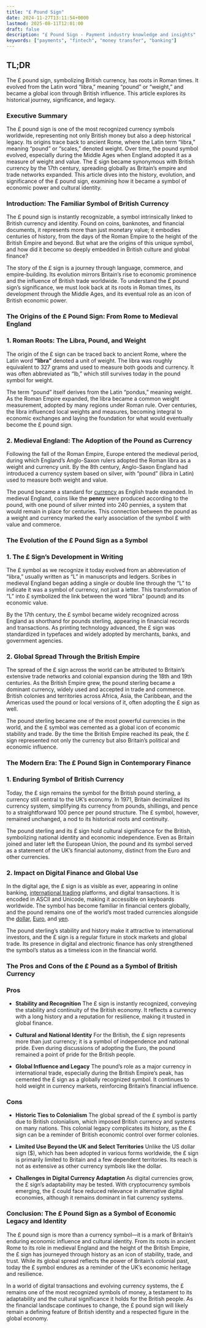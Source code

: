 ```yaml
---
title: "£ Pound Sign"
date: 2024-11-27T13:11:54+0000
lastmod: 2025-08-11T12:01:00
draft: false
description: "£ Pound Sign - Payment industry knowledge and insights"
keywords: ["payments", "fintech", "money transfer", "banking"]
---
```


## TL;DR

The £ pound sign, symbolizing British currency, has roots in Roman times. It evolved from the Latin word “libra,” meaning “pound” or “weight,” and became a global icon through British influence. This article explores its historical journey, significance, and legacy.

### Executive Summary

The £ pound sign is one of the most recognized currency symbols worldwide, representing not only British money but also a deep historical legacy. Its origins trace back to ancient Rome, where the Latin term “libra,” meaning “pound” or “scales,” denoted weight. Over time, the pound symbol evolved, especially during the Middle Ages when England adopted it as a measure of weight and value. The £ sign became synonymous with British currency by the 17th century, spreading globally as Britain’s empire and trade networks expanded. This article dives into the history, evolution, and significance of the £ pound sign, examining how it became a symbol of economic power and cultural identity.

### Introduction: The Familiar Symbol of British Currency

The £ pound sign is instantly recognizable, a symbol intrinsically linked to British currency and identity. Found on coins, banknotes, and financial documents, it represents more than just monetary value; it embodies centuries of history, from the days of the Roman Empire to the height of the British Empire and beyond. But what are the origins of this unique symbol, and how did it become so deeply embedded in British culture and global finance?

The story of the £ sign is a journey through language, commerce, and empire-building. Its evolution mirrors Britain’s rise to economic prominence and the influence of British trade worldwide. To understand the £ pound sign’s significance, we must look back at its roots in Roman times, its development through the Middle Ages, and its eventual role as an icon of British economic power.

### The Origins of the £ Pound Sign: From Rome to Medieval England

### 1. **Roman Roots: The Libra, Pound, and Weight**

The origin of the £ sign can be traced back to ancient Rome, where the Latin word **“libra”** denoted a unit of weight. The libra was roughly equivalent to 327 grams and used to measure both goods and currency. It was often abbreviated as “lb,” which still survives today in the pound symbol for weight.

The term “pound” itself derives from the Latin “pondus,” meaning weight. As the Roman Empire expanded, the libra became a common weight measurement, adopted by many regions under Roman rule. Over centuries, the libra influenced local weights and measures, becoming integral to economic exchanges and laying the foundation for what would eventually become the £ pound sign.

### 2. **Medieval England: The Adoption of the Pound as Currency**

Following the fall of the Roman Empire, Europe entered the medieval period, during which England’s Anglo-Saxon rulers adopted the Roman libra as a weight and currency unit. By the 8th century, Anglo-Saxon England had introduced a currency system based on silver, with “pound” (libra in Latin) used to measure both weight and value.

The pound became a standard for [currency](https://faisalkhanllc.xyz/resources/payments-wiki/c/currency/) as English trade expanded. In medieval England, coins like the **penny** were produced according to the pound, with one pound of silver minted into 240 pennies, a system that would remain in place for centuries. This connection between the pound as a weight and currency marked the early association of the symbol £ with value and commerce.

### The Evolution of the £ Pound Sign as a Symbol

### 1. **The £ Sign’s Development in Writing**

The £ symbol as we recognize it today evolved from an abbreviation of “libra,” usually written as “L” in manuscripts and ledgers. Scribes in medieval England began adding a single or double line through the “L” to indicate it was a symbol of currency, not just a letter. This transformation of “L” into £ symbolized the link between the word “libra” (pound) and its economic value.

By the 17th century, the £ symbol became widely recognized across England as shorthand for pounds sterling, appearing in financial records and transactions. As printing technology advanced, the £ sign was standardized in typefaces and widely adopted by merchants, banks, and government agencies.

### 2. **Global Spread Through the British Empire**

The spread of the £ sign across the world can be attributed to Britain’s extensive trade networks and colonial expansion during the 18th and 19th centuries. As the British Empire grew, the pound sterling became a dominant currency, widely used and accepted in trade and commerce. British colonies and territories across Africa, Asia, the Caribbean, and the Americas used the pound or local versions of it, often adopting the £ sign as well.

The pound sterling became one of the most powerful currencies in the world, and the £ symbol was cemented as a global icon of economic stability and trade. By the time the British Empire reached its peak, the £ sign represented not only the currency but also Britain’s political and economic influence.

### The Modern Era: The £ Pound Sign in Contemporary Finance

### 1. **Enduring Symbol of British Currency**

Today, the £ sign remains the symbol for the British pound sterling, a currency still central to the UK’s economy. In 1971, Britain decimalized its currency system, simplifying its currency from pounds, shillings, and pence to a straightforward 100 pence per pound structure. The £ symbol, however, remained unchanged, a nod to its historical roots and continuity.

The pound sterling and its £ sign hold cultural significance for the British, symbolizing national identity and economic independence. Even as Britain joined and later left the European Union, the pound and its symbol served as a statement of the UK’s financial autonomy, distinct from the Euro and other currencies.

### 2. **Impact on Digital Finance and Global Use**

In the digital age, the £ sign is as visible as ever, appearing in online banking, [international trading](https://faisalkhanllc.xyz/resources/payments-wiki/i/international-trade/) platforms, and digital transactions. It is encoded in ASCII and Unicode, making it accessible on keyboards worldwide. The symbol has become familiar in financial centers globally, and the pound remains one of the world’s most traded currencies alongside the [dollar](https://faisalkhanllc.xyz/resources/payments-wiki/13318-2/dollar-sign/), [Euro](https://faisalkhanllc.xyz/resources/payments-wiki/13318-2/e-euro-sign/), and [yen](https://faisalkhanllc.xyz/resources/payments-wiki/13318-2/%c2%a5-japanese-yen-sign/).

The pound sterling’s stability and history make it attractive to international investors, and the £ sign is a regular fixture in stock markets and global trade. Its presence in digital and electronic finance has only strengthened the symbol’s status as a timeless icon in the financial world.

### The Pros and Cons of the £ Pound as a Symbol of British Currency

### Pros

- **Stability and Recognition** The £ sign is instantly recognized, conveying the stability and continuity of the British economy. It reflects a currency with a long history and a reputation for resilience, making it trusted in global finance.

- **Cultural and National Identity** For the British, the £ sign represents more than just currency; it is a symbol of independence and national pride. Even during discussions of adopting the Euro, the pound remained a point of pride for the British people.

- **Global Influence and Legacy** The pound’s role as a major currency in international trade, especially during the British Empire’s peak, has cemented the £ sign as a globally recognized symbol. It continues to hold weight in currency markets, reinforcing Britain’s financial influence.

### Cons

- **Historic Ties to Colonialism** The global spread of the £ symbol is partly due to British colonialism, which imposed British currency and systems on many nations. This colonial legacy complicates its history, as the £ sign can be a reminder of British economic control over former colonies.

- **Limited Use Beyond the UK and Select Territories** Unlike the US dollar sign ($), which has been adopted in various forms worldwide, the £ sign is primarily limited to Britain and a few dependent territories. Its reach is not as extensive as other currency symbols like the dollar.

- **Challenges in Digital Currency Adaptation** As digital currencies grow, the £ sign’s adaptability may be tested. With cryptocurrency symbols emerging, the £ could face reduced relevance in alternative digital economies, although it remains dominant in fiat currency systems.

### Conclusion: The £ Pound Sign as a Symbol of Economic Legacy and Identity

The £ pound sign is more than a currency symbol—it is a mark of Britain’s enduring economic influence and cultural identity. From its roots in ancient Rome to its role in medieval England and the height of the British Empire, the £ sign has journeyed through history as an icon of stability, trade, and trust. While its global spread reflects the power of Britain’s colonial past, today the £ symbol endures as a reminder of the UK’s economic heritage and resilience.

In a world of digital transactions and evolving currency systems, the £ remains one of the most recognized symbols of money, a testament to its adaptability and the cultural significance it holds for the British people. As the financial landscape continues to change, the £ pound sign will likely remain a defining feature of British identity and a respected figure in the global economy.